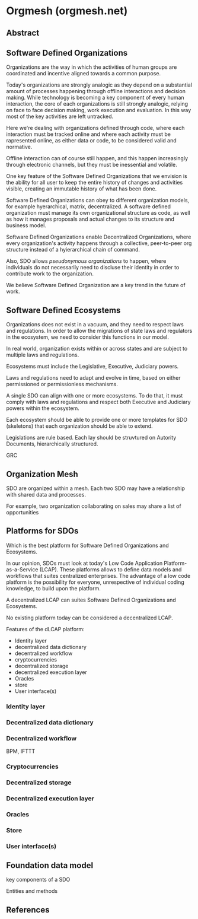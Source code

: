 # Orgmesh (orgmesh.net)

## Abstract

## Software Defined Organizations

Organizations are the way in which the activities of human groups are coordinated and incentive aligned towards a common purpose.

Today's organizations are strongly analogic as they depend on a substantial amount of processes happening through offline interactions and decision making. While technology is becoming a key component of every human interaction, the core of each organizations is still strongly analogic, relying on face to face decision making, work execution and evaluation. In this way most of the key activities are left untracked. 

Here we're dealing with organizations defined through code, where each interaction must be tracked online and where each activity must be rapresented online, as either data or code, to be considered valid and normative.

Offline interaction can of course still happen, and this happen increasingly through electronic channels, but they must be inessential and volatile.

One key feature of the Software Defined Organizations that we envision is the ability for all user to keep the entire history of changes and activities visible, creating an immutable history of what has been done.

Software Defined Organizations can obey to different organization models, for example hyerarchical, matrix, decentralized. A software defined organization must manage its own organizational structure as code, as well as how it manages proposals and actual changes to its structure and business model.

Software Defined Organizations enable Decentralized Organizations, where every organization's activity happens through a collective, peer-to-peer org structure instead of a hyierarchical chain of command.

Also, SDO allows *pseudonymous organizations* to happen, where individuals do not necessarily need to discluse their identity in order to contribute work to the organization.

We believe Software Defined Organization are a key trend in the future of work.

## Software Defined Ecosystems

Organizations does not exist in a vacuum, and they need to respect laws and regulations. In order to allow the migrations of state laws and regulators in the ecosystem, we need to consider this functions in our model.

In real world, organization exists within or across states and are subject to multiple laws and regulations.

Ecosystems must include the Legislative, Executive, Judiciary powers.

Laws and regulations need to adapt and evolve in time, based on either permissioned or permissionless mechanisms.

A single SDO can align with one or more ecosystems. To do that, it must comply with laws and regulations and respect both Executive and Judiciary powers within the ecosystem.

Each ecosystem should be able to provide one or more templates for SDO (skeletons) that each organization should be able to extend.

Legislations are rule based. Each lay should be struvtured on Autority Documents, hierarchically structured.

GRC


## Organization Mesh

SDO are organized within a mesh. Each two SDO may have a relationship with shared data and processes.

For example, two organization collaborating on sales may share a list of opportunities


## Platforms for SDOs

Which is the best platform for Software Defined Organizations and Ecosystems.

In our opinion, SDOs must look at today's Low Code Application Platform-as-a-Service (LCAP). These platforms allows to define data models and workflows that suites centralized enterprises. The advantage of a low code platform is the possibility for everyone, unrespective of individual coding knowledge, to build upon the platform.

A decentralized LCAP can suites Software Defined Organizations and Ecosystems. 

No existing platform today can be considered a decentralized LCAP. 

Features of the dLCAP platform:

* Identity layer
* decentralized data dictionary
* decentralized workflow
* cryptocurrencies
* decentralized storage
* decentralized execution layer
* Oracles
* store
* User interface(s)

### Identity layer

### Decentralized data dictionary

### Decentralized workflow

BPM, IFTTT

### Cryptocurrencies

### Decentralized storage

### Decentralized execution layer

### Oracles

### Store

### User interface(s)





## Foundation data model

key components of a SDO

Entities and methods

## References
